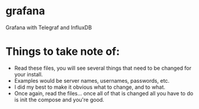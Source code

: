 # grafana
Grafana with Telegraf and InfluxDB

# Things to take note of:
* Read these files, you will see several things that need to be changed for your install.
* Examples would be server names, usernames, passwords, etc.
* I did my best to make it obvious what to change, and to what.
* Once again, read the files... once all of that is changed all you have to do is init the compose and you're good.
